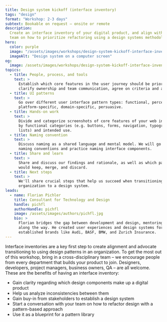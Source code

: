 ```yaml
---
title: Design system kickoff (interface inventory)
tags: "design"
format: "Workshop: 2-3 days"
subtext: Bookable on request – onsite or remote
description:
  Create an interface inventory of your digital product, and align with your
  team on how to prioritize refactoring using a design systems methodology.
hero:
  color: purple
  image: "/assets/images/workshops/design-system-kickoff-interface-inventory/design-system-kickoff-interface-inventory-hero.jpg"
  imageAlt: "Design system on a computer screen"
og:
  image: /assets/images/workshops/design-system-kickoff-interface-inventory/og-image.jpg
topics:
  - title: People, process, and tools
    text: >
      Establish which core features in the user journey should be prioritized,
      clarify ownership and team communication, agree on criteria and a toolset.
  - title: UI patterns
    text: >
      Go over different user interface pattern types: functional, perceptual,
      platform-specific, domain-specific, persuasive.
  - title: Hands-on work
    text: >
      Divide and categorize screenshots of core features of your web interface
      by functional categories (e.g. buttons, forms, navigation, typography,
      lists) and intended use.
  - title: Naming convention
    text: >
      Discuss naming as a shared language and mental model. We will go over
      naming conventions and practice naming interface components.
  - title: Share and learn
    text: >
      Share and discuss our findings and rationale, as well as which patterns we
      would keep, merge, and discard.
  - title: Next steps
    text: >
      We'll share crucial steps that help us succeed when transitioning an
      organization to a design system.
leads:
  - name: Florian Pichler
    title: Consultant for Technology and Design
    handle: pichfl
    authorHandle: pichfl
    image: /assets/images/authors/pichfl.jpg
    bio: >
      Florian bridges the gap between development and design, mentoring clients
      along the way. He created user experiences and design systems for
      established brands like Audi, BASF, BMW, and Zurich Insurance.
---
```


Interface inventories are a key first step to create alignment and advocate
transitioning to using design patterns in an organization. To get the most out
of this workshop, bring in a cross-disciplinary team – we encourage people from
every department that builds your product to join. Designers, developers,
project managers, business owners, QA – are all welcome. These are the benefits
of having an interface inventory:

- Gain clarity regarding which design components make up a digital product
- Help us analyze inconsistencies between them
- Gain buy-in from stakeholders to establish a design system
- Start a conversation with your team on how to refactor design with a
  pattern-based approach
- Use it as a blueprint for a pattern library

<!--break-->
